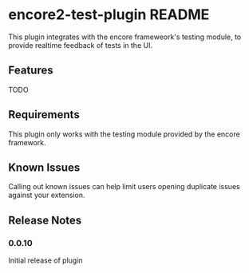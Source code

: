 # encore2-test-plugin README

This plugin integrates with the encore frameweork's testing module, to provide realtime feedback of tests in the UI.

## Features

TODO


## Requirements

This plugin only works with the testing module provided by the encore framework.

## Known Issues

Calling out known issues can help limit users opening duplicate issues against your extension.

## Release Notes

### 0.0.10

Initial release of plugin
